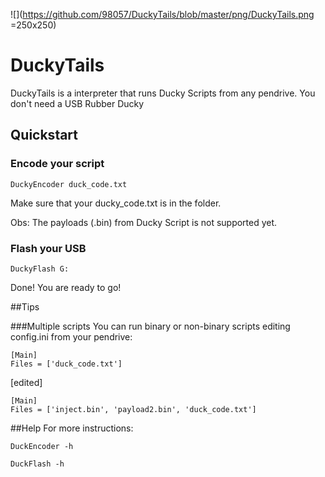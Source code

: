 ![](https://github.com/98057/DuckyTails/blob/master/png/DuckyTails.png =250x250)
# DuckyTails
DuckyTails is a interpreter that runs Ducky Scripts from any pendrive. You don't need a USB Rubber Ducky

## Quickstart
### Encode your script
```
DuckyEncoder duck_code.txt
```
Make sure that your ducky_code.txt is in the folder.

Obs: The payloads (.bin) from Ducky Script is not supported yet.

### Flash your USB
```
DuckyFlash G:
```

Done! You are ready to go!

##Tips

###Multiple scripts
You can run binary or non-binary scripts editing config.ini from your pendrive:

```
[Main]
Files = ['duck_code.txt']
```
[edited]
```
[Main]
Files = ['inject.bin', 'payload2.bin', 'duck_code.txt']
```

##Help
For more instructions:
```
DuckEncoder -h
```

```
DuckFlash -h
```